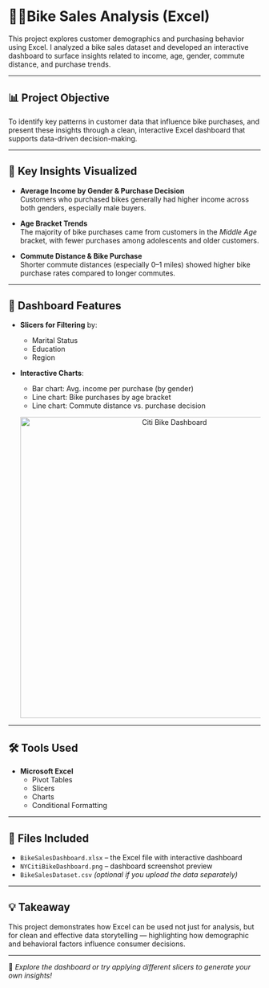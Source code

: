 # 🚴🏽Bike Sales Analysis (Excel)

This project explores customer demographics and purchasing behavior using Excel. I analyzed a bike sales dataset and developed an interactive dashboard to surface insights related to income, age, gender, commute distance, and purchase trends.

---

## 📊 Project Objective

To identify key patterns in customer data that influence bike purchases, and present these insights through a clean, interactive Excel dashboard that supports data-driven decision-making.

---

## 🧩 Key Insights Visualized

- **Average Income by Gender & Purchase Decision**  
  Customers who purchased bikes generally had higher income across both genders, especially male buyers.

- **Age Bracket Trends**  
  The majority of bike purchases came from customers in the *Middle Age* bracket, with fewer purchases among adolescents and older customers.

- **Commute Distance & Bike Purchase**  
  Shorter commute distances (especially 0–1 miles) showed higher bike purchase rates compared to longer commutes.

---

## 📎 Dashboard Features

- **Slicers for Filtering** by:
  - Marital Status  
  - Education  
  - Region

- **Interactive Charts**:
  - Bar chart: Avg. income per purchase (by gender)  
  - Line chart: Bike purchases by age bracket  
  - Line chart: Commute distance vs. purchase decision
  <p align="center">
  <img src="NYCitiBikeDashboard.png" alt="Citi Bike Dashboard" width="600"/>
</p>

---

## 🛠 Tools Used

- **Microsoft Excel**  
  - Pivot Tables  
  - Slicers  
  - Charts  
  - Conditional Formatting

---

## 📁 Files Included

- `BikeSalesDashboard.xlsx` – the Excel file with interactive dashboard  
- `NYCitiBikeDashboard.png` – dashboard screenshot preview  
- `BikeSalesDataset.csv` *(optional if you upload the data separately)*

---

## 💡 Takeaway

This project demonstrates how Excel can be used not just for analysis, but for clean and effective data storytelling — highlighting how demographic and behavioral factors influence consumer decisions.

---

📸 *Explore the dashboard or try applying different slicers to generate your own insights!*

